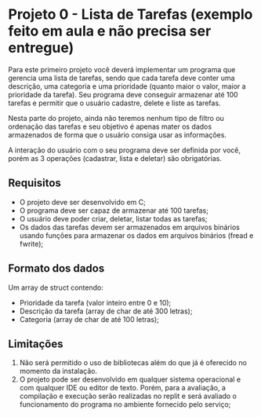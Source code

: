 # Projeto 0 - Lista de Tarefas (exemplo feito em aula e não precisa ser entregue)

Para este primeiro projeto você deverá implementar um programa que gerencia uma lista de tarefas, sendo que cada tarefa deve conter uma descrição, uma categoria e uma prioridade (quanto maior o valor, maior a prioridade da tarefa). Seu programa deve conseguir armazenar até 100 tarefas e permitir que o usuário cadastre, delete e liste as tarefas.

Nesta parte do projeto, ainda não teremos nenhum tipo de filtro ou ordenação das tarefas e seu objetivo é apenas mater os dados armazenados de forma que o usuário consiga usar as informações.

A interação do usuário com o seu programa deve ser definida por você, porém as 3 operações (cadastrar, lista e deletar) são obrigatórias.

## Requisitos

- O projeto deve ser desenvolvido em C;
- O programa deve ser capaz de armazenar até 100 tarefas;
- O usuário deve poder criar, deletar, listar todas as tarefas;
- Os dados das tarefas devem ser armazenados em arquivos binários usando funções para armazenar os dados em arquivos binários (fread e fwrite);

## Formato dos dados

Um array de struct contendo:

- Prioridade da tarefa (valor inteiro entre 0 e 10);
- Descrição da tarefa (array de char de até 300 letras);
- Categoria (array de char de até 100 letras);

## Limitações

1. Não será permitido o uso de bibliotecas além do que já é oferecido no momento da instalação.
2. O projeto pode ser desenvolvido em qualquer sistema operacional e com qualquer IDE ou editor de texto. Porém, para a avaliação, a compilação e execução serão realizadas no replit e será avaliado o funcionamento do programa no ambiente fornecido pelo serviço;
